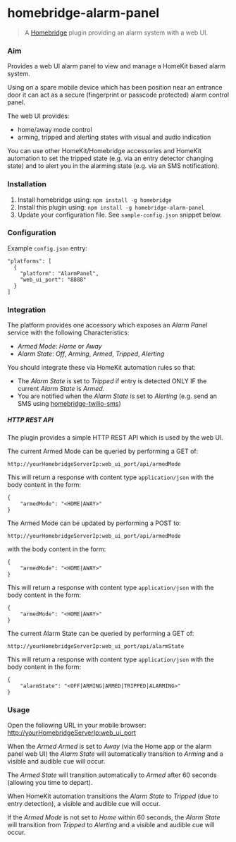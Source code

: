 # homebridge-alarm-panel
> A [Homebridge](https://github.com/nfarina/homebridge) plugin providing an alarm system with a web UI. 

### Aim

Provides a web UI alarm panel to view and manage a HomeKit based alarm system.

Using on a spare mobile device which has been position near an entrance door
it can act as a secure (fingerprint or passcode protected)
alarm control panel.

The web UI provides:
 
* home/away mode control
* arming, tripped and alerting states with visual and audio indication 

You can use other HomeKit/Homebridge accessories and HomeKit automation to set the tripped state 
(e.g. via an entry detector changing state) and to alert you in the alarming state 
(e.g. via an SMS notification). 

### Installation

1. Install homebridge using: `npm install -g homebridge`
1. Install this plugin using: `npm install -g homebridge-alarm-panel`
1. Update your configuration file. See `sample-config.json` snippet below.

### Configuration

Example `config.json` entry:

```
"platforms": [
  {
    "platform": "AlarmPanel",
    "web_ui_port": "8888"
  }
]
```

### Integration

The platform provides one accessory which exposes an *Alarm Panel* service with the following Characteristics:

* *Armed Mode*: *Home* or *Away*
* *Alarm State*: *Off*, *Arming*, *Armed*, *Tripped*, *Alerting*

You should integrate these via HomeKit automation rules so that:
 
- The *Alarm State* is set to *Tripped* if entry is detected ONLY IF the current *Alarm State* is *Armed*.
- You are notified when the *Alarm State* is set to *Alerting* 
    (e.g. send an SMS using [homebridge-twilio-sms](https://www.npmjs.com/package/homebridge-twilio-sms)) 

##### HTTP REST API

The plugin provides a simple HTTP REST API which is used by the web UI.

The current Armed Mode can be queried by performing a GET of:

`http://yourHomebridgeServerIp:web_ui_port/api/armedMode`

This will return a response with content type `application/json` with the body content in the form:

    {
        "armedMode": "<HOME|AWAY>"
    }

The Armed Mode can be updated by performing a POST to:

`http://yourHomebridgeServerIp:web_ui_port/api/armedMode`

with the body content in the form:

    {
        "armedMode": "<HOME|AWAY>"
    }
    
This will return a response with content type `application/json` with the body content in the form:

    {
        "armedMode": "<HOME|AWAY>"
    }

The current Alarm State can be queried by performing a GET of:

`http://yourHomebridgeServerIp:web_ui_port/api/alarmState`

This will return a response with content type `application/json` with the body content in the form:

    {
        "alarmState": "<OFF|ARMING|ARMED|TRIPPED|ALARMING>"
    }

### Usage
 
Open the following URL in your mobile browser: [http://yourHomebridgeServerIp:web_ui_port](http://yourHomebridgeServerIp:web_ui_port)

When the *Armed Armed* is set to *Away* (via the Home app or the alarm panel web UI) the *Alarm State* will automatically
transition to *Arming* and a visible and audible cue will occur.

The *Armed State* will transition automatically to *Armed* after 60 seconds (allowing you time to depart).

When HomeKit automation transitions the *Alarm State* to *Tripped* (due to entry detection), 
a visible and audible cue will occur.

If the *Armed Mode* is not set to *Home* within 60 seconds, the *Alarm State* will transition from *Tripped* to *Alerting*
and a visible and audible cue will occur.
